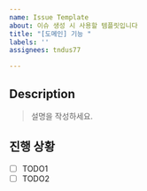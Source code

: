 ```yaml
---
name: Issue Template
about: 이슈 생성 시 사용할 템플릿입니다
title: "[도메인] 기능 "
labels: ''
assignees: tndus77

---
```


## Description
> 설명을 작성하세요.

## 진행 상황
- [ ] TODO1
- [ ] TODO2
